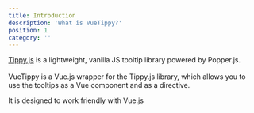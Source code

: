 ```yaml
---
title: Introduction
description: 'What is VueTippy?'
position: 1
category: ''
---
```


<a class="no-underline hover:no-underline text-blue-dark" href='https://github.com/atomiks/tippyjs' target='_blank'>Tippy.js</a> is a lightweight, vanilla JS tooltip library powered by Popper.js.
<br/>
<br/>
VueTippy is a Vue.js wrapper for the Tippy.js library, which allows you to use the tooltips as a Vue component and as a directive.

It is designed to work friendly with Vue.js
